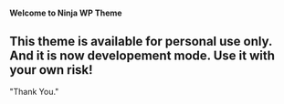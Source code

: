 #### Welcome to Ninja WP Theme
## This theme is available for personal use only. And it is now developement mode. Use it with your own risk!

"Thank You."